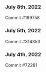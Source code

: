 ### July 8th, 2022

Commit #199758

### July 5th, 2022

Commit #314353


### July 4th, 2022

Commit #72281
